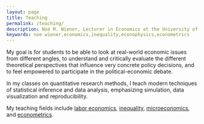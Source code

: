 ```yaml
---
layout: page
title: Teaching
permalink: /teaching/
description: Noé M. Wiener, Lecturer in Economics at the University of Massachusetts Amherst
keywords: noe wiener,economics,inequality,econophysics,econometrics
---
```


My goal is for students to be able to look at real-world economic issues from different angles, to understand and critically evaluate the different theoretical perspectives that influence very concrete policy decisions, and to feel empowered to participate in the political-economic debate.

In my classes on quantitative research methods, I teach modern techniques of statistical inference and data analysis, emphasizing simulation, data visualization and reproducibility.

My teaching fields include [labor economics](https://umass-my.sharepoint.com/:b:/g/personal/nwiener_umass_edu/EWbIIEPpARBDkAsu0ZX4i7cBz8wZi2yywcjfeLpPLcLjhw), [inequality](https://umass-my.sharepoint.com/:b:/g/personal/nwiener_umass_edu/EQiFgxPvQCJGlBSe8N-P87gBrQ-HOelBWPO6Pzz559BvQQ?e=BfLpfD), [microeconomics](https://umass-my.sharepoint.com/:b:/g/personal/nwiener_umass_edu/EWJL8JmswypNgUbu4Y7lu9wBZTJuC8crf7Mlo_Ycq4ap-A?e=zYTvwj), and [econometrics](https://umass-my.sharepoint.com/:b:/g/personal/nwiener_umass_edu/EaLnHj2MpZpPt2QsIG7QW74BcUxMhsPqdQyiWXN-mUcnww?e=4megrG).
